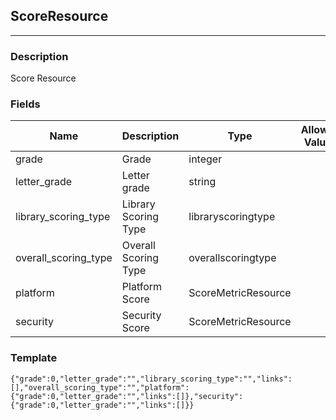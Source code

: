 ## ScoreResource
---
### Description
Score Resource
### Fields
| Name | Description | Type | Allowed Values | Required |
| ---- | ----------- | ---- | -------------- | -------- |
| grade | Grade | integer |  | false |
| letter_grade | Letter grade | string |  | false |
| library_scoring_type | Library Scoring Type | libraryscoringtype |  | false |
| overall_scoring_type | Overall Scoring Type | overallscoringtype |  | false |
| platform | Platform Score | ScoreMetricResource |  | false |
| security | Security Score | ScoreMetricResource |  | false |
### Template
```
{"grade":0,"letter_grade":"","library_scoring_type":"","links":[],"overall_scoring_type":"","platform":{"grade":0,"letter_grade":"","links":[]},"security":{"grade":0,"letter_grade":"","links":[]}}
```
